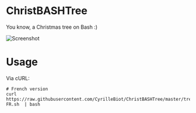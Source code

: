 # ChristBASHTree

You know, a Christmas tree on Bash :)

![Screenshot](./sapinBASH.gif)
# Usage

Via cURL:

```
# French version
curl https://raw.githubusercontent.com/CyrilleBiot/ChristBASHTree/master/tree-FR.sh  | bash

